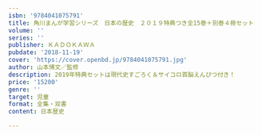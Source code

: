 ```yaml
---
isbn: '9784041075791'
title: 角川まんが学習シリーズ　日本の歴史　２０１９特典つき全15巻＋別巻４冊セット
volume: ''
series: ''
publisher: ＫＡＤＯＫＡＷＡ
pubdate: '2018-11-19'
cover: 'https://cover.openbd.jp/9784041075791.jpg'
author: 山本博文／監修
description: 2019年特典セットは現代史すごろく＆サイコロ首脳えんぴつ付き！
price: '15200'
genre: ''
target: 児童
format: 全集・双書
content: 日本歴史

---
```

